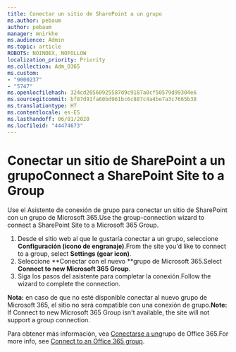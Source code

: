 ```yaml
---
title: Conectar un sitio de SharePoint a un grupo
ms.author: pebaum
author: pebaum
manager: mnirkhe
ms.audience: Admin
ms.topic: article
ROBOTS: NOINDEX, NOFOLLOW
localization_priority: Priority
ms.collection: Adm_O365
ms.custom:
- "9000237"
- "5747"
ms.openlocfilehash: 324cd20560925587d9c9187a0cf50579d99304e6
ms.sourcegitcommit: bf87d91fa60bd961bc6c887c4a4be7a3c7665b38
ms.translationtype: HT
ms.contentlocale: es-ES
ms.lasthandoff: 06/01/2020
ms.locfileid: "44474673"
---
```

# <a name="connect-a-sharepoint-site-to-a-group"></a><span data-ttu-id="6075f-102">Conectar un sitio de SharePoint a un grupo</span><span class="sxs-lookup"><span data-stu-id="6075f-102">Connect a SharePoint Site to a Group</span></span>

<span data-ttu-id="6075f-103">Use el Asistente de conexión de grupo para conectar un sitio de SharePoint con un grupo de Microsoft 365.</span><span class="sxs-lookup"><span data-stu-id="6075f-103">Use the group-connection wizard to connect a SharePoint Site to a Microsoft 365 Group.</span></span>

1. <span data-ttu-id="6075f-104">Desde el sitio web al que le gustaría conectar a un grupo, seleccione **Configuración (icono de engranaje)**.</span><span class="sxs-lookup"><span data-stu-id="6075f-104">From the site you'd like to connect to a group, select  **Settings (gear icon)**.</span></span>
2. <span data-ttu-id="6075f-105">Seleccione \*\*Conectar con el nuevo \*\*grupo de Microsoft 365.</span><span class="sxs-lookup"><span data-stu-id="6075f-105">Select  **Connect to new Microsoft 365 Group**.</span></span>
3. <span data-ttu-id="6075f-106">Siga los pasos del asistente para completar la conexión.</span><span class="sxs-lookup"><span data-stu-id="6075f-106">Follow the wizard to complete the connection.</span></span>

<span data-ttu-id="6075f-107">**Nota:** en caso de que no esté disponible conectar al nuevo grupo de Microsoft 365, el sitio no será compatible con una conexión de grupo.</span><span class="sxs-lookup"><span data-stu-id="6075f-107">**Note:**  If Connect to new Microsoft 365 Group isn't available, the site will not support a group connection.</span></span>

<span data-ttu-id="6075f-108">Para obtener más información, vea [Conectarse a un](https://docs.microsoft.com/sharepoint/dev/transform/modernize-connect-to-office365-group)grupo de Office 365.</span><span class="sxs-lookup"><span data-stu-id="6075f-108">For more info, see  [Connect to an Office 365 group](https://docs.microsoft.com/sharepoint/dev/transform/modernize-connect-to-office365-group).</span></span>